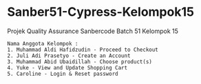 # Sanber51-Cypress-Kelompok15
Projek Quality Assurance Sanbercode Batch 51 Kelompok 15

    Nama Anggota Kelompok :
    1. Muhammad Aldi Hafidzudin - Proceed to Checkout
    2. Juli Adi Prasetyo - Create an Account 
    3. Muhammad Abid Ubaidillah - Choose product(s)
    4. Yuke - View and Update Shopping Cart
    5. Caroline - Login & Reset password
